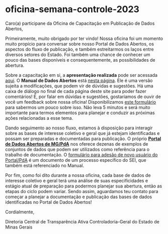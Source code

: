 # oficina-semana-controle-2023

Caro(a) participane da Oficina de Capacitação em Publicação de Dados Abertos,

Primeiramente, muito obrigado por ter vindo! 
Nossa oficina foi um momento muito propício para conversar sobre nosso Portal de Dados Abertos, os aspectos do fluxo de publicação, e também estreitarmos os laços entre diversos setores do Estado. 
Foi também uma chance de conhecer um pouco das bases disponíveis e consequentemente, as possibilidades de abertura.

Sobre a capacitação em si, a **apresentação realizada** pode ser acessada [aqui](https://github.com/transparencia-mg/oficina-semana-controle-2023/raw/main/oficina-maio%20(1).pptx).
O **Manual de Dados Abertos** está [nesta página](https://transparencia-mg.github.io/manual-dados-mg/0.1/). Ele é uma versão sujeita a modificações, que podem vir de dúvidas e sugestões. Há uma caixa de diálogo no final de cada página deste site para poder fazer comentários!
E, por falar em dúvidas e sugestões, gostaríamos de ouvir de você um feedback sobre nossa oficina! Disponibilizamos [este formulário]() para sabermos um pouco sobre isso. Não leva 5 minutos e será muito importante para termos elementos para planejar e conduzir as próximas ações relacionadas a esse tema. 

Dando seguimento ao nosso fluxo, estamos à disposição para interagir sobre as bases de interesse coletivo e geral que já estejam identificadas e possam ser preparadas e documentadas para publicação. 
O próprio **[Portal de Dados Abertos de MG/PdA](https://dados.mg.gov.br)** nos oferece dezenas de exemplos de conjuntos de dados que podem ser utilizados como referência para o trabalho de documentação.
O [formulário para adesão de novo usuário do Portal/PdA](https://transparencia-mg.github.io/manual-dados-mg/0.1/2.%20Ciclo%20de%20publica%C3%A7%C3%A3o%20de%20dados/015_solicitacao_cadastro/) é um documento de um processo específico do SEI, que também está referenciado no Manual.

Por fim, como foi dito durante a nossa oficina, cada base de dados de interesse coletivo e geral terá uma análise de suas especificidades e estágio atual de preparação para podermos planejar sua abertura, então as etapas do ciclo podem variar. Sendo assim, aguardamos teu contato para começar a planejar a documentação e publicação das bases de dados identificadas no Portal de Dados Abertos!

Cordialmente,

Diretoria Central de Transparência Ativa
Controladoria-Geral do Estado de Minas Gerais
